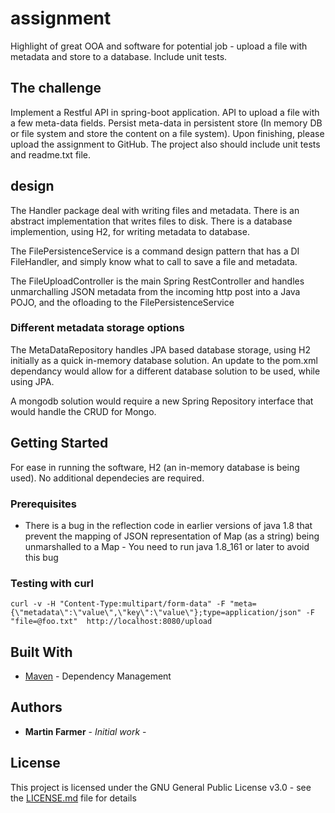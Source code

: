 # assignment
Highlight of great OOA and software for potential job - upload a file with metadata and store to a database. Include unit tests.

## The challenge

Implement a Restful API in spring-boot application. API to upload a file with a few meta-data fields. Persist meta-data in persistent store (In memory DB or file system and store the content on a file system). Upon finishing, please upload the assignment to GitHub. The project also should include unit tests and readme.txt file.

## design

The Handler package deal with writing files and metadata. There is an abstract implementation that writes files to disk. There is a database implemention, using H2, for writing metadata to database.

The FilePersistenceService is a command design pattern that has a DI FileHandler, and simply know what to call to save a file and metadata.

The FileUploadController is the main Spring RestController and handles unmarchalling JSON metadata from the incoming http post into a Java POJO, and the ofloading to the FilePersistenceService

### Different metadata storage options

The MetaDataRepository handles JPA based database storage, using H2 initially as a quick in-memory database solution. An update to the pom.xml dependancy would allow for a different database solution to be used, while using JPA.

A mongodb solution would require a new Spring Repository interface that would handle the CRUD for Mongo.

## Getting Started

For ease in running the software, H2 (an in-memory database is being used). No additional dependecies are required.

### Prerequisites

- There is a bug in the reflection code in earlier versions of java 1.8 that prevent the mapping of JSON representation of Map (as a string) being unmarshalled to a Map - You need to run java 1.8_161 or later to avoid this bug

### Testing with curl
```
curl -v -H "Content-Type:multipart/form-data" -F "meta={\"metadata\":\"value\",\"key\":\"value\"};type=application/json" -F "file=@foo.txt"  http://localhost:8080/upload
```

## Built With

* [Maven](https://maven.apache.org/) - Dependency Management

## Authors

* **Martin Farmer** - *Initial work* -

## License

This project is licensed under the GNU General Public License v3.0 - see the [LICENSE.md](LICENSE.md) file for details
